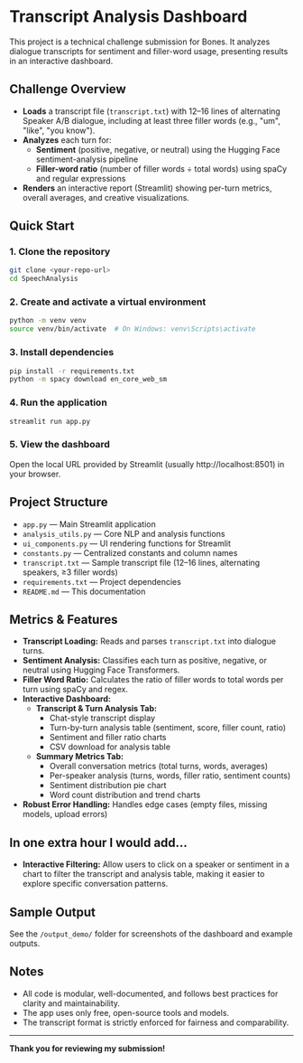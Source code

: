 # Transcript Analysis Dashboard

This project is a technical challenge submission for Bones. It analyzes dialogue transcripts for sentiment and filler-word usage, presenting results in an interactive dashboard.

## Challenge Overview
- **Loads** a transcript file (`transcript.txt`) with 12–16 lines of alternating Speaker A/B dialogue, including at least three filler words (e.g., "um", "like", "you know").
- **Analyzes** each turn for:
  - **Sentiment** (positive, negative, or neutral) using the Hugging Face sentiment-analysis pipeline
  - **Filler-word ratio** (number of filler words ÷ total words) using spaCy and regular expressions
- **Renders** an interactive report (Streamlit) showing per-turn metrics, overall averages, and creative visualizations.

## Quick Start

### 1. Clone the repository
```bash
git clone <your-repo-url>
cd SpeechAnalysis
```

### 2. Create and activate a virtual environment
```bash
python -m venv venv
source venv/bin/activate  # On Windows: venv\Scripts\activate
```

### 3. Install dependencies
```bash
pip install -r requirements.txt
python -m spacy download en_core_web_sm
```

### 4. Run the application
```bash
streamlit run app.py
```

### 5. View the dashboard
Open the local URL provided by Streamlit (usually http://localhost:8501) in your browser.

## Project Structure
- `app.py` — Main Streamlit application
- `analysis_utils.py` — Core NLP and analysis functions
- `ui_components.py` — UI rendering functions for Streamlit
- `constants.py` — Centralized constants and column names
- `transcript.txt` — Sample transcript file (12–16 lines, alternating speakers, ≥3 filler words)
- `requirements.txt` — Project dependencies
- `README.md` — This documentation

## Metrics & Features
- **Transcript Loading:** Reads and parses `transcript.txt` into dialogue turns.
- **Sentiment Analysis:** Classifies each turn as positive, negative, or neutral using Hugging Face Transformers.
- **Filler Word Ratio:** Calculates the ratio of filler words to total words per turn using spaCy and regex.
- **Interactive Dashboard:**
  - **Transcript & Turn Analysis Tab:**
    - Chat-style transcript display
    - Turn-by-turn analysis table (sentiment, score, filler count, ratio)
    - Sentiment and filler ratio charts
    - CSV download for analysis table
  - **Summary Metrics Tab:**
    - Overall conversation metrics (total turns, words, averages)
    - Per-speaker analysis (turns, words, filler ratio, sentiment counts)
    - Sentiment distribution pie chart
    - Word count distribution and trend charts
- **Robust Error Handling:** Handles edge cases (empty files, missing models, upload errors)

## In one extra hour I would add…
- **Interactive Filtering:** Allow users to click on a speaker or sentiment in a chart to filter the transcript and analysis table, making it easier to explore specific conversation patterns.

## Sample Output
See the `/output_demo/` folder for screenshots of the dashboard and example outputs.

## Notes
- All code is modular, well-documented, and follows best practices for clarity and maintainability.
- The app uses only free, open-source tools and models.
- The transcript format is strictly enforced for fairness and comparability.

---

**Thank you for reviewing my submission!**
